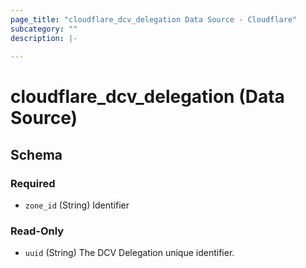 ```yaml
---
page_title: "cloudflare_dcv_delegation Data Source - Cloudflare"
subcategory: ""
description: |-
  
---
```


# cloudflare_dcv_delegation (Data Source)




<!-- schema generated by tfplugindocs -->
## Schema

### Required

- `zone_id` (String) Identifier

### Read-Only

- `uuid` (String) The DCV Delegation unique identifier.


